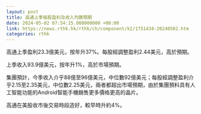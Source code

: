 ```yaml
---
layout: post
title: 高通上季每股盈利及收入均勝預期
date: 2024-05-02 07:54:15.000000000 +08:00
link: https://news.rthk.hk/rthk/ch/component/k2/1751434-20240502.htm
categories: rthk
---
```


高通上季盈利23.3億美元，按年升37%。每股經調整盈利2.44美元，高於預期。

上季收入93.9億美元，按年升1%，高於市場預期。

集團預計，今季收入介乎88億至96億美元，中位數92億美元；每股經調整盈利介乎2.15至2.35美元，中位數2.25美元，兩者都超出市場預期，由於集團預料具有人工智能功能的Android智能手機銷售更多價格更高的晶片。

高通在美股收市後交易時段造好，較早時升約4%。
